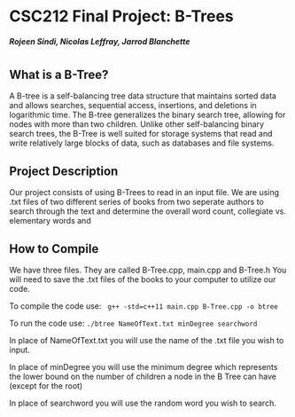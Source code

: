 # CSC212 Final Project: B-Trees

##### **Rojeen Sindi, Nicolas Leffray, Jarrod Blanchette**


#

## What is a B-Tree?

A B-tree is a self-balancing tree data structure that maintains sorted data and allows searches, sequential access, insertions, and deletions in logarithmic time. The B-tree generalizes the binary search tree, allowing for nodes with more than two children. Unlike other self-balancing binary search trees, the B-Tree is well suited for storage systems that read and write relatively large blocks of data, such as databases and file systems.

## Project Description

Our project consists of using B-Trees to read in an input file. We are using .txt files of two different series of books from two seperate authors to search through the text and determine the overall word count, collegiate vs. elementary words and 

## How to Compile

We have three files. They are called B-Tree.cpp, main.cpp and B-Tree.h
You will need to save the .txt files of the books to your computer to utilize our code. 

To compile the code use:
``` g++ -std=c++11 main.cpp B-Tree.cpp -o btree```
 
To run the code use:
 ```./btree NameOfText.txt minDegree searchword```
 
 In place of NameOfText.txt you will use the name of the .txt file you wish to input.
 
 In place of minDegree you will use the minimum degree which represents the lower bound on the number of children a node in the B Tree can have (except for   the root)
 
 In place of searchword you will use the random word you wish to search. 
 
